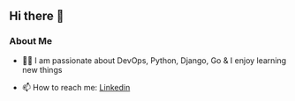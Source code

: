 ## Hi there 👋

### About Me

- 👨‍💻  I am passionate about DevOps, Python, Django, Go & I enjoy learning new things

- 📫  How to reach me: [Linkedin](https://www.linkedin.com/in/vedant-mhatre/)
